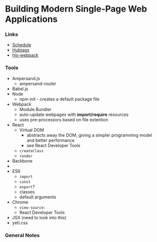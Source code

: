 # Building Modern Single-Page Web Applications

### Links
- [Schedule](https://github.com/HenrikJoreteg/masters)
- [Hubtags](https://github.com/henrikjoreteg/hubtags.com)
- [hjs-webpack](https://github.com/HenrikJoreteg/hjs-webpack)

### Tools
- Ampersand.js
  - ampersand-router
- Babel.js
- Node
  - npm init - creates a default package file
- Webpack
  - Module Bundler
  - auto-update webpages with **import/require** resources
  - uses pre-processors based on file extention
- React
  - Virtual DOM
    - abstracts away the DOM, giving a simpler programming model and better performance
    - see React Developer Tools
  - `createClass`
  - `render`
- Backbone
- 
- ES6
  - `import`
  - `const`
  - `export`?
  - classes
  - default arguments
- Chrome
  - `view-source:`
  - React Developer Tools
- JSX (need to look into this)
- yeti.css

### General Notes
